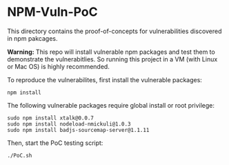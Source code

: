 # NPM-Vuln-PoC

This directory contains the proof-of-concepts for vulnerabilities discovered in npm pakcages. 

**Warning:** This repo will install vulnerable npm packages and test them to demonstrate the vulnerabitlies. So running this project in a VM (with Linux or Mac OS) is highly recommended.

To reproduce the vulnerabilites, first install the vulnerable packages: 

```
npm install
```

The following vulnerable packages require global install or root privilege:

```
sudo npm install xtalk@0.0.7
sudo npm install nodeload-nmickuli@1.0.3
sudo npm install badjs-sourcemap-server@1.1.11
```

Then, start the PoC testing script:

```
./PoC.sh
```
